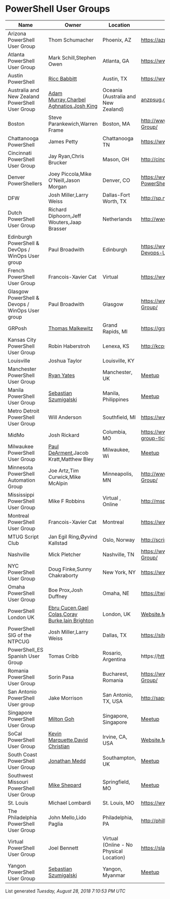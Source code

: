 # PowerShell User Groups

|Name|Owner|Location|WebsiteURL|Twitter|Email|
|----|-----|--------|----------|-------|-----|
|Arizona PowerShell User Group|Thom Schumacher|Phoenix, AZ|https://azpowershell.wordpress.com/ |@Azpowershell,#azpowershell|Azpug@outlook.com|
|Atlanta PowerShell User Group|Mark Schill,Stephen Owen|Atlanta, GA|https://www.atlpug.org/|@ATLPUG|ATLPUG@Foxdeploy.com|
|Austin PowerShell|[Ricc Babbitt](http://twitter.com/ScriptingPro)|Austin, TX|https://www.meetup.com/Austin-PowerShell|[@ATXPowerShell](http://twitter.com/ATXPowerShell)|RiccBabbitt@outlook.com|
|Australia and New Zealand PowerShell User Group|[Adam Murray](https://twitter.com/muzzar78),[Charbel Aghnatios](https://twitter.com/Charbs_Security),[Josh King](https://twitter.com/WindosNZ)|Oceania (Australia and New Zealand)|[anzpsug.github.io](https://anzpsug.github.io),[Meetup](https://www.meetup.com/ANZ-PowerShell-UserGroup)|[@ANZPSUG](https://twitter.com/ANZPSUG)|[ANZPSUG@tikabu.com.au](mailto:ANZPSUG@tikabu.com.au)|
|Boston|Steve Parankewich,Warren Frame|Boston, MA|http://www.meetup.com/Boston-PowerShell-User-Group/|@BosPSUG|N/A|
|Chattanooga PowerShell |James Petty|Chattanooga TN |https://www.meetup.com/PowerShell_Chattanooga/|@ChatPSUG|chatpsug@outlook.com|
|Cincinnati PowerShell User Group|Jay Ryan,Chris Brucker|Mason, OH|http://cincypowershell.org|[@CincyPowerShell](https://twitter.com/cincypowershell)|[info@cincypowershell.org](mailto:info@cincypowershell.org)|
|Denver PowerShellers|Joey Piccola,Mike O'Neill,Jason Morgan|Denver, CO|https://www.meetup.com/Denver-PowerShellers,https://github.com/DenverPowershellers|[@DenverCO_PSUG]https://twitter.com/denverco_psug|denverpowershellers@gmail.com|
|DFW|Josh Miller,Larry Weiss|Dallas-Fort Worth, TX|http://sp.ntpcug.org/PowerShell/default.aspx||DallasFtWorth@powershellgroup.org|
|Dutch PowerShell User Group|Richard Diphoorn,Jeff Wouters,Jaap Brasser|Netherlands|http://www.dupsug.com|@DUPSUG|info@dupsug.com|
|Edinburgh PowerShell & DevOps / WinOps User group|Paul Broadwith|Edinburgh|https://www.meetup.com/Edinburgh-PowerShell-Devops-User-Group/|@ScotPSUG|https://psdevopsug.scot|
|French PowerShell User Group|Francois-Xavier Cat|Virtual|https://www.meetup.com/FrenchPSUG/|FrPSUG|fxcat@lazywinadmin.com|
|Glasgow PowerShell & Devops / WinOps User group|Paul Broadwith|Glasgow|https://www.meetup.com/Scottish-PowerShell-User-Group/|@ScotPSUG|https://psdevopsug.scot|
|GRPosh|[Thomas Malkewitz](https://dotps1.github.io)|Grand Rapids, MI|https://grposh.github.io|[@grposh](https://twitter.com/grposh)|[grposh@outlook.com](mailto:grposh@outlook.com)|
|Kansas City PowerShell User Group|Robin Haberstroh|Lenexa, KS|http://kcpsug.com|@KCPSUG|kcpsug@outlook.com|
|Louisville|Joshua Taylor|Louisville, KY||@louposh|contact@louposh.org|
|Manchester PowerShell User Group|[Ryan Yates](https://twitter.com/ryanyates1990)|Manchester, UK|[Meetup](http://www.meetup.com/Get-PSUGUK/)|[@getpsugukman](https://twitter.com/getpsugukman)||
|Manila PowerShell User Group|[Sebastian Szumigalski](https://twitter.com/SzumigalskiS)|Manila, Philippines|[Meetup](https://www.meetup.com/Manila-PowerShell-User-Group/)|[@psugmnl](https://twitter.com/PSUGMNL)|[psugmnl@gmail.com](mailto:psugmnl@gmail.com)|
|Metro Detroit PowerShell User Group|Will Anderson|Southfield, MI|https://www.facebook.com/groups/MetDetPSUG |N/A|N/A|
|MidMo|Josh Rickard|Columbia, MO|https://www.eventbrite.com/e/midmo-powershell-user-group-tickets-22516367060#|@MidMoPowerShell|midmo-powershell@googlegroups.com|
|Milwaukee PowerShell User Group|[Paul DeArment](https://twitter.com/pdearmen),Jacob Kratt,Matthew Bley|Milwaukee, Wi|[Meetup](https://www.meetup.com/Milwaukee-Powershell-Meetup/)|[@PWSHMilwaukee](https://twitter.com/PWSHMilwaukee)|none|
|Minnesota PowerShell Automation Group|Joe Artz,Tim Curwick,Mike McAlpin|Minneapolis, MN|http://www.meetup.com/Twin-Cities-PowerShell-User-Group/|||
|Mississippi PowerShell User Group|Mike F Robbins|Virtual , Online|http://mspsug.com/|@MSPSUG|mspsug@gmail.com|
|Montreal PowerShell User Group|Francois-Xavier Cat|Montreal|https://www.meetup.com/MontrealPowerShellUserGroup/|MTLPowerShell|fxcat@lazywinadmin.com|
|MTUG Script Club|Jan Egil Ring,Øyvind Kallstad|Oslo, Norway|http://script-club.mtug.no |N/A|N/A|
|Nashville|Mick Pletcher|Nashville, TN|https://www.meetup.com/Nashville-PowerShell-User-Group/|@nashvillePUG||
|NYC PowerShell User Group|Doug Finke,Sunny Chakraborty|New York, NY|https://www.meetup.com/NycPowershellMeetup/|@dfinke|finked@hotmail.com,sunnyc7@gmail.com|
|Omaha PowerShell User Group|Boe Prox,Josh Duffney|Omaha, NE|https://twitter.com/OmahaPSUG|[@OmahaPSUG](https://twitter.com/OmahaPSUG)|[omahapsug@gmail.com](mailto:omahapsug@gmail.com)|
|PowerShell London UK|[Ebru Cucen](https://www.twitter.com/ebrucucen),[Gael Colas](https://www.twitter.com/gaelcolas),[Coray Burke](https://www.twitter.com/cburke007),[Iain Brighton](https://www.twitter.com/iainbrighton)|London, UK|[Website](http://www.powershell.org.uk),[Meetup](http://www.meetup.com/powershell-london-uk)|[@lonpsug](https://www.twitter.com/)||
|PowerShell SIG of the NTPCUG|Josh Miller,Larry Weiss|Dallas, TX|https://sites.google.com/site/powershellsig/ |N/A|N/A|
|PowerShell_ES Spanish User Group|Tomas Cribb|Rosario, Argentina|https://http://blog.powershell-es.com/|@PowerShell_ES|tomascribb@gmail.com|
|Romania PowerShell User Group|Sorin Pasa|Bucharest, Romania|https://www.meetup.com/Romanian-PowerShell-User-Group/|@ROMANIAPUG|romaniapug@yahoo.com|
|San Antonio PowerShell User group|Jake Morrison|San Antonio, TX, USA|http://sapsug.org|N/A|jake@sapsug.org|
|Singapore PowerShell User Group|[Milton Goh](https://twitter.com/miltongoh)|Singapore, Singapore|[Meetup](https://www.meetup.com/mssgug/)|||
|SoCal PowerShell User Group|[Kevin Marquette](http://kevinmarquette.github.io),[David Christian](https://overpoweredshell.com)|Irvine, CA, USA|[Website](http://socalpowershell.org),[Meetup](https://www.meetup.com/SoCal-PowerShell-user-group)|[@KevinMarquette](https://twitter.com/KevinMarquette),[@SoCalPowerShell](https://twitter.com/SoCalPowerShell)|kevmar@gmail.com|
|South Coast PowerShell User Group|[Jonathan Medd](https://www.twitter.com/jonathanmedd)|Southampton, UK|[Meetup](https://www.meetup.com/UK-South-Coast-PowerShell-User-Group/) |[@UKSthCoastPSUG](http://www.twitter.com/UKSthCoastPSUG)||
|Southwest Missouri PowerShell User Group|[Mike Shepard](https://twitter.com/MikeShepard70)|Springfield, MO|[Meetup](https://www.meetup.com/SWMO-PowerShell-User-Group/)|[@MikeShepard70](https://twitter.com/MikeShepard70)|[mshepard70@gmail.com](mailto:mshepard70@gmail.com)|
|St. Louis|Michael Lombardi|St. Louis, MO|https://www.meetup.com/stlpsug|stl.psug@outlook.com||
|The Philadelphia PowerShell User Group|John Mello,Lido Paglia|Philadelphia, PA|http://phillyposh.org/|https://twitter.com/phillyposh|info@phillyposh.org|
|Virtual PowerShell User Group|Joel Bennett|Virtual (Online - No Physical Location)|https://slack.poshcode.org||Jaykul@HuddledMasses.org|
|Yangon PowerShell User Group|[Sebastian Szumigalski](https://twitter.com/SzumigalskiS)|Yangon, Myanmar|[Meetup](https://www.meetup.com/Yangon-PowerShell-Group/)|[@psugygn](https://twitter.com/PSUGYGN)|[psugygn@gmail.com](mailto:psugygn@gmail.com)|

List generated _Tuesday, August 28, 2018 7:10:53 PM UTC_
